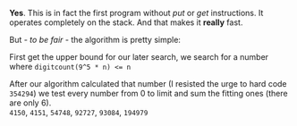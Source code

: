 **Yes**. This is in fact the first program without *put* or *get* instructions. It operates completely on the stack. And that makes it **really** fast.

But *- to be fair -* the algorithm is pretty simple:

First get the upper bound for our later search, we search for a number where `digitcount(9^5 * n) <= n`

After our algorithm calculated that number (I resisted the urge to hard code `354294`) we test every number from 0 to limit and sum the fitting ones (there are only 6).  
`4150`, `4151`, `54748`, `92727`, `93084`, `194979`